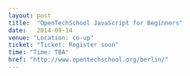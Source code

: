 ```yaml
---
layout: post
title:  "OpenTechSchool JavaScript for Beginners"
date:   2014-09-14
venue: "Location: co-up"
ticket: "Ticket: Register soon"
time: "Time: TBA"
href: "http://www.opentechschool.org/berlin/"
---
```

<!-- fill in the URL of your event host page if you haven't enough information for a detail page, so the event link won't point on the detail page at all -->
